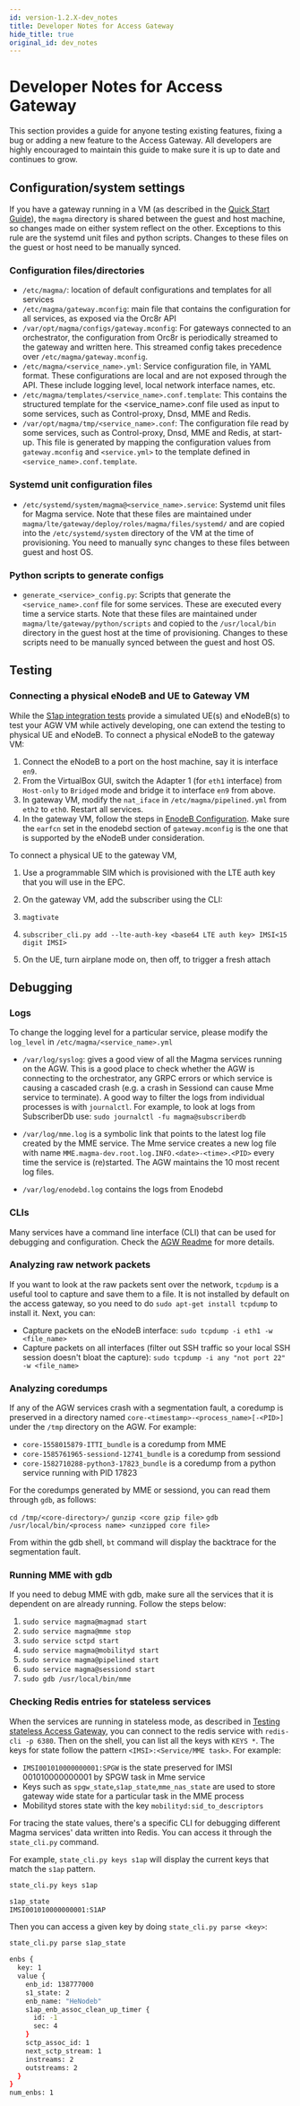 ```yaml
---
id: version-1.2.X-dev_notes
title: Developer Notes for Access Gateway
hide_title: true
original_id: dev_notes
---
```

# Developer Notes for Access Gateway
This section provides a guide for anyone testing existing features,
fixing a bug or adding a new feature to the Access Gateway. All developers are
highly encouraged to maintain this guide to make sure it is up to date and
continues to grow.

## Configuration/system settings
If you have a gateway running in a VM (as described in the [Quick Start
Guide](../basics/quick_start_guide)), the `magma` directory is shared between
the guest and host machine, so changes made on either system reflect on the
other.  Exceptions to this rule are the systemd unit files and python scripts.
Changes to these files on the guest or host need to be manually synced.

### Configuration files/directories
  - `/etc/magma/`: location of default configurations and templates for all
    services
  - `/etc/magma/gateway.mconfig`: main file that contains the configuration for
    all services, as exposed via the Orc8r API
  - `/var/opt/magma/configs/gateway.mconfig`: For gateways connected to an
    orchestrator, the configuration from Orc8r is periodically streamed to the
gateway and written here. This streamed config takes precedence over
`/etc/magma/gateway.mconfig`.
  - `/etc/magma/<service_name>.yml`: Service configuration file, in YAML format.
    These configurations are local and are not exposed through the API. These
include logging level, local network interface names, etc.
  - `/etc/magma/templates/<service_name>.conf.template`: This contains the
    structured template for the <service_name>.conf file used as input to
some services, such as Control-proxy, Dnsd, MME and Redis.
  - `/var/opt/magma/tmp/<service_name>.conf`: The configuration file read by
    some services, such as Control-proxy, Dnsd, MME and Redis, at start-up. This
file is generated by mapping the configuration values from `gateway.mconfig` and
`<service.yml>` to the template defined in `<service_name>.conf.template`.

### Systemd unit configuration files
  - `/etc/systemd/system/magma@<service_name>.service`: Systemd unit
    files for Magma service. Note that these files are maintained under
`magma/lte/gateway/deploy/roles/magma/files/systemd/` and are copied into the
`/etc/systemd/system` directory of the VM at the time of provisioning. You need
to manually sync changes to these files between guest and host OS.

### Python scripts to generate configs
  - `generate_<service>_config.py`: Scripts that generate the
    `<service_name>.conf` file for some services. These are executed every time
a service starts.
Note that these files are maintained under `magma/lte/gateway/python/scripts`
and copied to the `/usr/local/bin` directory in the guest host at the time of
provisioning.  Changes to these scripts need to be manually synced between the
guest and host OS.

## Testing
### Connecting a physical eNodeB and UE to Gateway VM
While the [S1ap integration tests](s1ap_tests.md) provide a simulated UE(s) and
eNodeB(s) to test your AGW VM while actively developing, one can extend the
testing to physical UE and eNodeB.
To connect a physical eNodeB to the gateway VM:
1. Connect the eNodeB to a port on the host machine, say it is interface `en9`.
1. From the VirtualBox GUI, switch the Adapter 1 (for `eth1` interface) from
`Host-only` to `Bridged` mode and bridge it to interface `en9` from above.
1. In gateway VM, modify the `nat_iface` in `/etc/magma/pipelined.yml` from
`eth2` to `eth0`. Restart all services.
1. In the gateway VM, follow the steps in [EnodeB
Configuration](enodebd#basic-troubleshooting). Make sure the `earfcn` set in the
enodebd section of `gateway.mconfig` is the one that is supported by the eNodeB
under consideration.

To connect a physical UE to the gateway VM,
1. Use a programmable SIM which is provisioned with the LTE auth key that you
will use in the EPC.
1. On the gateway VM, add the subscriber using the CLI:
  1. `magtivate`
  1. `subscriber_cli.py add --lte-auth-key <base64 LTE auth key> IMSI<15 digit
IMSI>`

1. On the UE, turn airplane mode on, then off, to trigger a fresh attach

## Debugging
### Logs
To change the logging level for a particular service, please modify the
`log_level` in `/etc/magma/<service_name>.yml`

- `/var/log/syslog`: gives a good view of all the Magma services
running on the AGW. This is a good place to check whether the AGW is connecting
to the orchestrator, any GRPC errors or which service is causing a cascaded
crash (e.g. a crash in Sessiond can cause Mme service to terminate).
 A good way to filter the logs from individual processes is with `journalctl`.
For example, to look at logs from SubscriberDb use:
 `sudo journalctl -fu magma@subscriberdb`

- `/var/log/mme.log` is a symbolic link that points to the latest log file
created by the MME service. The Mme service creates a new log file with name
`MME.magma-dev.root.log.INFO.<date>-<time>.<PID>` every time the service is
(re)started. The AGW maintains the 10 most recent log files.

- `/var/log/enodebd.log` contains the logs from Enodebd

### CLIs
Many services have a command line interface (CLI) that can be used for
debugging and configuration. Check the [AGW
Readme](README_AGW.md#command-line-interfaces) for more details.

### Analyzing raw network packets
If you want to look at the raw packets sent over the network, `tcpdump` is a
useful tool to capture and save them to a file. It is not installed
by default on the access gateway, so you need to do `sudo apt-get install
tcpdump` to install it. Next, you can:
- Capture packets on the eNodeB
interface: `sudo tcpdump -i eth1 -w <file_name>`
- Capture packets on all interfaces (filter out SSH traffic so your local SSH
session doesn't bloat the capture): `sudo tcpdump -i any "not port 22" -w
<file_name>`

### Analyzing coredumps
If any of the AGW services crash with a segmentation fault, a coredump is
preserved in a directory named `core-<timestamp>-<process_name>[-<PID>]` under
the `/tmp` directory on the AGW. For example:

- `core-1558015879-ITTI_bundle` is a coredump from MME
- `core-1585761965-sessiond-12741_bundle` is a coredump from sessiond
- `core-1582710288-python3-17823_bundle` is a coredump from a python service
running with PID 17823

For the coredumps generated by MME or sessiond, you can read them through `gdb`,
as follows:

`cd /tmp/<core-directory>/`
`gunzip <core gzip file>`
`gdb /usr/local/bin/<process name> <unzipped core file>`

From within the gdb shell, `bt` command will display the backtrace for the
segmentation fault.

<!-- TODO: add steps to read coredumps from python services -->

### Running MME with gdb
If you need to debug MME with gdb, make sure all the services that it is
dependent on are already running. Follow the steps below:
1. `sudo service magma@magmad start`
1. `sudo service magma@mme stop`
1. `sudo service sctpd start`
1. `sudo service magma@mobilityd start`
1. `sudo service magma@pipelined start`
1. `sudo service magma@sessiond start`
1. `sudo gdb /usr/local/bin/mme`

### Checking Redis entries for stateless services

When the services are running in stateless mode, as described in [Testing
stateless Access Gateway](s1ap_tests#testing-stateless-access-gateway), you can
connect to the redis service with `redis-cli -p 6380`. Then on the shell, you
can list all the keys with `KEYS *`. The keys for state follow the pattern
`<IMSI>:<Service/MME task>`. For example:

- `IMSI001010000000001:SPGW` is the state preserved for IMSI
001010000000001 by SPGW task in Mme service
- Keys such as `spgw_state`,`s1ap_state`,`mme_nas_state` are used to store
gateway wide state for a particular task in the MME process
- Mobilityd stores state with the key `mobilityd:sid_to_descriptors`

For tracing the state values, there's a specific CLI for debugging
different Magma services' data written into Redis. You can access it through
the `state_cli.py` command.

For example, `state_cli.py keys s1ap` will display the current keys that match
the `s1ap` pattern.

```bash
state_cli.py keys s1ap

s1ap_state
IMSI001010000000001:S1AP

```

Then you can access a given key by doing `state_cli.py parse <key>`:

```bash
state_cli.py parse s1ap_state

enbs {
  key: 1
  value {
    enb_id: 138777000
    s1_state: 2
    enb_name: "HeNodeb"
    s1ap_enb_assoc_clean_up_timer {
      id: -1
      sec: 4
    }
    sctp_assoc_id: 1
    next_sctp_stream: 1
    instreams: 2
    outstreams: 2
  }
}
num_enbs: 1
```
